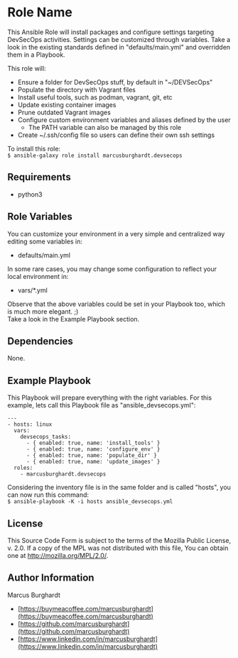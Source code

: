 Role Name
=========

This Ansible Role will install packages and configure settings targeting DevSecOps activities.
Settings can be customized through variables. Take a look in the existing standards defined in
"defaults/main.yml" and overridden them in a Playbook.

This role will:
- Ensure a folder for DevSecOps stuff, by default in "~/DEVSecOps"
- Populate the directory with Vagrant files
- Install useful tools, such as podman, vagrant, git, etc
- Update existing container images
- Prune outdated Vagrant images
- Configure custom environment variables and aliases defined by the user
  - The PATH variable can also be managed by this role
- Create ~/.ssh/config file so users can define their own ssh settings

To install this role:  
```$ ansible-galaxy role install marcusburghardt.devsecops```

Requirements
------------

- python3

Role Variables
--------------

You can customize your environment in a very simple and centralized way editing some variables in:
- defaults/main.yml

In some rare cases, you may change some configuration to reflect your local environment in:
- vars/*.yml

Observe that the above variables could be set in your Playbook too, which is much more elegant. ;)  
Take a look in the Example Playbook section.

Dependencies
------------

None.

Example Playbook
----------------

This Playbook will prepare everything with the right variables.
For this example, lets call this Playbook file as "ansible_devsecops.yml":

```
---
- hosts: linux
  vars:
    devsecops_tasks:
      - { enabled: true, name: 'install_tools' }
      - { enabled: true, name: 'configure_env' }
      - { enabled: true, name: 'populate_dir' }
      - { enabled: true, name: 'update_images' }
  roles:
    - marcusburghardt.devsecops
```

Considering the inventory file is in the same folder and is called "hosts",
you can now run this command:  
```$ ansible-playbook -K -i hosts ansible_devsecops.yml```

License
-------

This Source Code Form is subject to the terms of the Mozilla Public
License, v. 2.0. If a copy of the MPL was not distributed with this
file, You can obtain one at http://mozilla.org/MPL/2.0/.

Author Information
------------------

Marcus Burghardt
- [https://buymeacoffee.com/marcusburghardt](https://buymeacoffee.com/marcusburghardt)
- [https://github.com/marcusburghardt](https://github.com/marcusburghardt)
- [https://www.linkedin.com/in/marcusburghardt](https://www.linkedin.com/in/marcusburghardt)
